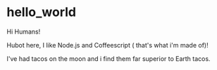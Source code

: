 # hello_world
Hi Humans!

Hubot here, I like Node.js and Coffeescript ( that's what i'm made of)!

I've had tacos on the moon and i find them far superior to Earth tacos.
